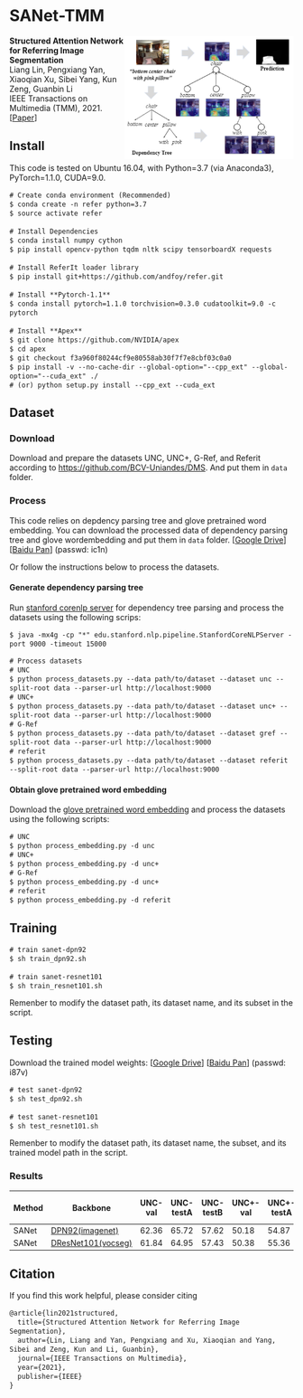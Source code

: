 # SANet-TMM
<img align="right" src="figures/intro.png" width="300px">

**Structured Attention Network for Referring Image Segmentation** <br />
Liang Lin, Pengxiang Yan, Xiaoqian Xu, Sibei Yang, Kun Zeng, Guanbin Li <br />
IEEE Transactions on Multimedia (TMM), 2021. <br />
[[Paper](https://ieeexplore.ieee.org/abstract/document/9408401)] <br />

## Install

This code is tested on Ubuntu 16.04, with Python=3.7 (via Anaconda3), PyTorch=1.1.0, CUDA=9.0.

```
# Create conda environment (Recommended)
$ conda create -n refer python=3.7
$ source activate refer

# Install Dependencies
$ conda install numpy cython
$ pip install opencv-python tqdm nltk scipy tensorboardX requests

# Install ReferIt loader library
$ pip install git+https://github.com/andfoy/refer.git

# Install **Pytorch-1.1**
$ conda install pytorch=1.1.0 torchvision=0.3.0 cudatoolkit=9.0 -c pytorch

# Install **Apex**
$ git clone https://github.com/NVIDIA/apex
$ cd apex
$ git checkout f3a960f80244cf9e80558ab30f7f7e8cbf03c0a0
$ pip install -v --no-cache-dir --global-option="--cpp_ext" --global-option="--cuda_ext" ./
# (or) python setup.py install --cpp_ext --cuda_ext
```

## Dataset
### Download

Download and prepare the datasets UNC, UNC+, G-Ref, and Referit according to https://github.com/BCV-Uniandes/DMS. And put them in `data` folder.

### Process
This code relies on depdency parsing tree and glove pretrained word embedding. You can download the processed data of dependency parsing tree and glove wordembedding and put them in `data` folder. [[Google Drive](https://drive.google.com/drive/folders/1FhrP_TNNaiWAPCW0uyFTokz6HRJBNfyA?usp=sharing)] [[Baidu Pan](https://pan.baidu.com/s/1EPo82LOJXvwvxI7zZgMXMA)] (passwd: ic1n)

Or follow the instructions below to process the datasets.
#### Generate dependency parsing tree
Run [stanford corenlp server](https://stanfordnlp.github.io/CoreNLP/) for dependency tree parsing and process the datasets using the following scrips:
```
$ java -mx4g -cp "*" edu.stanford.nlp.pipeline.StanfordCoreNLPServer -port 9000 -timeout 15000
```
```
# Process datasets
# UNC
$ python process_datasets.py --data path/to/dataset --dataset unc --split-root data --parser-url http://localhost:9000
# UNC+
$ python process_datasets.py --data path/to/dataset --dataset unc+ --split-root data --parser-url http://localhost:9000
# G-Ref
$ python process_datasets.py --data path/to/dataset --dataset gref --split-root data --parser-url http://localhost:9000
# referit
$ python process_datasets.py --data path/to/dataset --dataset referit --split-root data --parser-url http://localhost:9000
```
#### Obtain glove pretrained word embedding
Download the [glove pretrained word embedding](https://nlp.stanford.edu/projects/glove/) and process the datasets using the following scripts:
```
# UNC
$ python process_embedding.py -d unc
# UNC+
$ python process_embedding.py -d unc+
# G-Ref
$ python process_embedding.py -d unc+
# referit
$ python process_embedding.py -d referit
```

## Training
```
# train sanet-dpn92
$ sh train_dpn92.sh

# train sanet-resnet101
$ sh train_resnet101.sh
```
Remenber to modify the dataset path, its dataset name, and its subset in the script.
## Testing
Download the trained model weights: [[Google Drive](https://drive.google.com/drive/folders/1cFW44mfUlPvR25N-v0-j2eO5DFEEiqTc?usp=sharing)] [[Baidu Pan](https://pan.baidu.com/s/1s3KC0XQ53IWwPQSw84qogw)] (passwd: i87v)
```
# test sanet-dpn92
$ sh test_dpn92.sh

# test sanet-resnet101
$ sh test_resnet101.sh
```
Remenber to modify the dataset path, its dataset name, the subset, and its trained model path in the script.
### Results
| Method | Backbone           | UNC-val | UNC-testA | UNC-testB | UNC+-val | UNC+-testA | UNC+-testB | G-Ref-val | ReferIt-test |
|--------|--------------------|---------|-----------|-----------|----------|------------|------------|-----------|--------------|
| SANet  | [DPN92(imagenet)](http://data.lip6.fr/cadene/pretrainedmodels/dpn92_extra-b040e4a9b.pth)    | 62.36   | 65.72     | 57.62     | 50.18    | 54.87      | 43.00      | 42.06     | 65.62        |
| SANet  | [DResNet101(vocseg)](https://drive.google.com/u/0/uc?id=1NwcwlWqA-0HqAPk3dSNNPipGMF0iS0Zu&export=download) | 61.84   | 64.95     | 57.43     | 50.38    | 55.36      | 42.74      | 44.53     | 65.88        |

## Citation
If you find this work helpful, please consider citing
```
@article{lin2021structured,
  title={Structured Attention Network for Referring Image Segmentation},
  author={Lin, Liang and Yan, Pengxiang and Xu, Xiaoqian and Yang, Sibei and Zeng, Kun and Li, Guanbin},
  journal={IEEE Transactions on Multimedia},
  year={2021},
  publisher={IEEE}
}
```